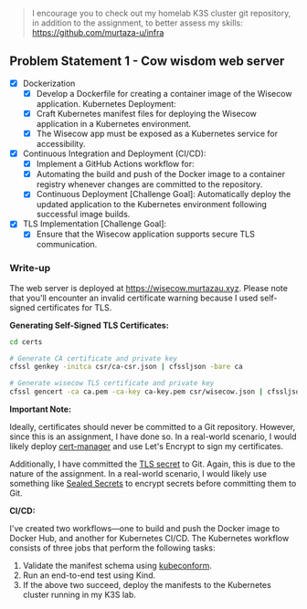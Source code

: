 > I encourage you to check out my homelab K3S cluster git repository, in
> addition to the assignment, to better assess my skills:
> <https://github.com/murtaza-u/infra>

## Problem Statement 1 - Cow wisdom web server

* [x] Dockerization
    * [x] Develop a Dockerfile for creating a container image of the
      Wisecow application. Kubernetes Deployment:
    * [x] Craft Kubernetes manifest files for deploying the Wisecow
      application in a Kubernetes environment.
    * [x] The Wisecow app must be exposed as a Kubernetes service for
      accessibility.
* [x] Continuous Integration and Deployment (CI/CD):
    * [x] Implement a GitHub Actions workflow for:
    * [x] Automating the build and push of the Docker image to a
      container registry whenever changes are committed to the
      repository.
    * [x] Continuous Deployment [Challenge Goal]: Automatically deploy
      the updated application to the Kubernetes environment following
      successful image builds.
* [x] TLS Implementation [Challenge Goal]:
    * [x] Ensure that the Wisecow application supports secure TLS
      communication.

### Write-up

The web server is deployed at <https://wisecow.murtazau.xyz>. Please
note that you'll encounter an invalid certificate warning because I used
self-signed certificates for TLS.

**Generating Self-Signed TLS Certificates:**

```bash
cd certs

# Generate CA certificate and private key
cfssl genkey -initca csr/ca-csr.json | cfssljson -bare ca

# Generate wisecow TLS certificate and private key
cfssl gencert -ca ca.pem -ca-key ca-key.pem csr/wisecow.json | cfssljson -bare wisecow
```

**Important Note:**

Ideally, certificates should never be committed to a Git repository.
However, since this is an assignment, I have done so. In a real-world
scenario, I would likely deploy [cert-manager](https://cert-manager.io/)
and use Let's Encrypt to sign my certificates.

Additionally, I have committed the
[TLS secret](./kubernetes/wisecow/ingress.yaml) to Git. Again, this is due to
the nature of the assignment. In a real-world scenario, I would likely
use something like
[Sealed Secrets](https://github.com/bitnami-labs/sealed-secrets) to encrypt
secrets before committing them to Git.

**CI/CD:**

I've created two workflows—one to build and push the Docker image to
Docker Hub, and another for Kubernetes CI/CD. The Kubernetes workflow
consists of three jobs that perform the following tasks:

1. Validate the manifest schema using
   [kubeconform](https://github.com/yannh/kubeconform).
2. Run an end-to-end test using Kind.
3. If the above two succeed, deploy the manifests to the Kubernetes
   cluster running in my K3S lab.

